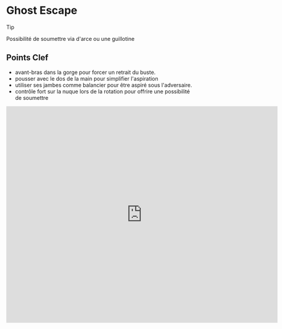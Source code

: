 # Ghost Escape

> [!TIP]
> Possibilité de soumettre via d'arce ou une guillotine

## Points Clef

* avant-bras dans la gorge pour forcer un retrait du buste.
* pousser avec le dos de la main pour simplifier l'aspiration
* utiliser ses jambes comme balancier pour être aspiré sous l'adversaire.
* contrôle fort sur la nuque lors de la rotation pour offrire une possibilité de soumettre


<iframe
 width="720"
 height="576"
 src="https://youtube.com/embed/bzkurywrZRM"
 title="YouTube video player"
 frameborder="0"
 allow="accelerometer; autoplay; clipboard-write; encrypted-media; gyroscope; picture-in-picture"
 allowfullscreen>
</iframe>
